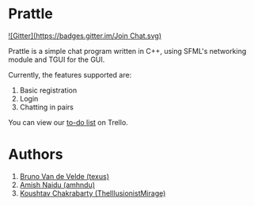 Prattle
===========
[![Gitter](https://badges.gitter.im/Join Chat.svg)](https://gitter.im/TheIllusionistMirage/Prattle?utm_source=badge&utm_medium=badge&utm_campaign=pr-badge&utm_content=badge)

Prattle is a simple chat program written in C++, using SFML's networking module and TGUI for the GUI.

Currently, the features supported are:
1. Basic registration
2. Login
3. Chatting in pairs

You can view our [to-do list][4] on Trello.

Authors
=======

1. [Bruno Van de Velde (texus)][1]
2. [Amish Naidu (amhndu)][2]
3. [Koushtav Chakrabarty (TheIllusionistMirage)][3]

[1]: https://github.com/texus "Bruno Van de Velde (texus)"
[2]: https://github.com/amhndu "Amish Naidu (amhndu)"
[3]: https://github.com/TheIllusionistMirage "Koushtav Chakrabarty (TheIllusionistMirage)"
[4]: https://trello.com/b/7T367Ya3/current-to-do-list "to-do list"
